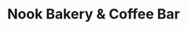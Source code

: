 ---
title: "Nook Bakery & Coffee Bar"
url: /philadelphia/nook-bakery-and-coffee-bar/
shop: bakery
---